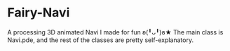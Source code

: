 # Fairy-Navi
A processing 3D animated Navi I made for fun ʚ(╹ᴗ╹)ɞ★
The main class is Navi.pde, and the rest of the classes are pretty self-explanatory.
